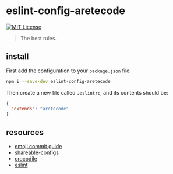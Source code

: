 # eslint-config-aretecode

[![MIT License][license-image]][license-url]

> The best rules.


## install

First add the configuration to your `package.json` file:

```bash
npm i --save-dev eslint-config-aretecode
```

Then create a new file called `.eslintrc`, and its contents should be:

```json
{
  "extends": "aretecode"
}
```


## resources
- [emoji commit guide](https://github.com/aretecode/emoji-commits)
- [shareable-configs](http://eslint.org/docs/developer-guide/shareable-configs)
- [crocodile](https://github.com/crocodilejs/eslint-config-crocodile)
- [eslint](http://eslint.org/)


[license-image]: http://img.shields.io/badge/license-MIT-blue.svg?style=flat
[license-url]: https://spdx.org/licenses/MIT
